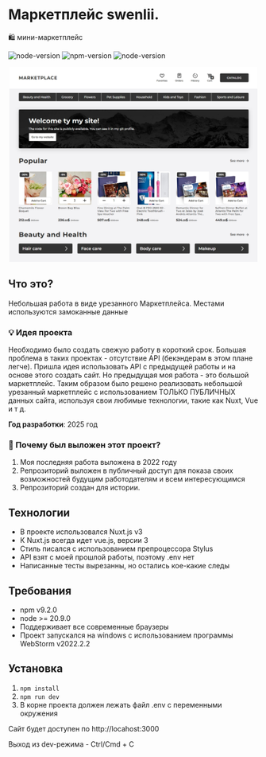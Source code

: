 # Маркетплейс swenlii.
🛍️ мини-маркетплейс

![node-version](https://img.shields.io/badge/license-Apache-blue)
![npm-version](https://img.shields.io/badge/npm-9.2.0-purple) 
![node-version](https://img.shields.io/badge/node->=20.9.0-green)

<div align="center">
<img src="public/img/example.jpg" width="500px">
</div>

## Что это?
Небольшая работа в виде урезанного Маркетплейса. Местами используются замоканные данные

### 💡 Идея проекта
Необходимо было создать свежую работу в короткий срок. Большая проблема в таких проектах - отсутствие API (бекэндерам в этом плане легче). Пришла идея использовать API с предыдущей работы и на основе этого создать сайт. Но предыдущая моя работа - это большой маркетплейс. Таким образом было решено реализовать небольшой урезанный маркетплейс с использованием ТОЛЬКО ПУБЛИЧНЫХ данных сайта, используя свои любимые технологии, такие как Nuxt, Vue и т д.

**Год разработки**: 2025 год

### 🔎 Почему был выложен этот проект?
1. Моя последняя работа выложена в 2022 году
2. Репрозиторий выложен в публичный доступ для показа своих возможностей будущим работодателям и всем интересующимся
2. Репрозиторий создан для истории.

## Технологии 

- В проекте использовался Nuxt.js v3
- К Nuxt.js всегда идет vue.js, версии 3
- Стиль писался с использованием препроцессора Stylus
- API взят с моей прошлой работы, поэтому .env нет
- Написанные тесты вырезанны, но остались кое-какие следы

## Требования
- npm v9.2.0
- node >= 20.9.0
- Поддерживает все современные браузеры
- Проект запускался на windows с использованием программы WebStorm v2022.2.2

## Установка

1. `npm install`
2. `npm run dev`
3. В корне проекта должен лежать файл .env с переменными окружения

Сайт будет доступен по http://locahost:3000

Выход из dev-режима - Ctrl/Cmd + C


